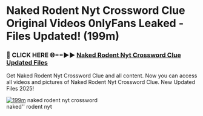 # Naked Rodent Nyt Crossword Clue Original Videos 0nlyFans Leaked - Files Updated! (199m)

<h3>🔴 CLICK HERE 🌐==►► <a href="https://tinyurl.com/yckcrads" rel="nofollow">Naked Rodent Nyt Crossword Clue Updated Files</a></h3>

Get Naked Rodent Nyt Crossword Clue and all content. Now you can access all videos and pictures of Naked Rodent Nyt Crossword Clue. New Updated Files 2025!

[![199m](https://i.imgur.com/hpKpOFt.gif)](https://tinyurl.com/yckcrads)
naked rodent nyt crossword<br>
naked'' rodent nyt